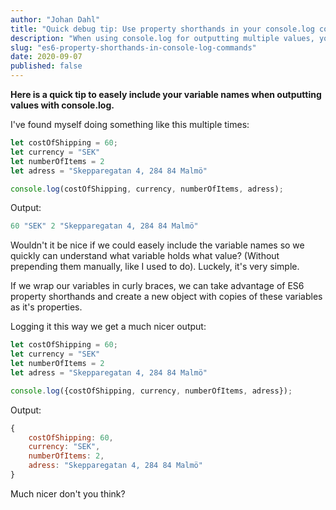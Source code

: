 ```yaml
---
author: "Johan Dahl"
title: "Quick debug tip: Use property shorthands in your console.log commands"
description: "When using console.log for outputting multiple values, you can wrap them in an object and take advantage of ES6+ property shorthands to simplify your code."
slug: "es6-property-shorthands-in-console-log-commands"
date: 2020-09-07
published: false
---
```


**Here is a quick tip to easely include your variable names when outputting values with console.log.**

I've found myself doing something like this multiple times:
```javascript
let costOfShipping = 60;
let currency = "SEK"
let numberOfItems = 2
let adress = "Skepparegatan 4, 284 84 Malmö"

console.log(costOfShipping, currency, numberOfItems, adress);
```
Output:
```javascript
60 "SEK" 2 "Skepparegatan 4, 284 84 Malmö"
```

Wouldn't it be nice if we could easely include the variable names so we quickly can understand what variable holds what value? (Without prepending them manually, like I used to do). Luckely, it's very simple.

If we wrap our variables in curly braces, we can take advantage of ES6 property shorthands and create a new object with copies of these variables as it's properties. 

Logging it this way we get a much nicer output:

```javascript
let costOfShipping = 60;
let currency = "SEK"
let numberOfItems = 2
let adress = "Skepparegatan 4, 284 84 Malmö"

console.log({costOfShipping, currency, numberOfItems, adress});
```
Output:
```javascript
{
    costOfShipping: 60, 
    currency: "SEK", 
    numberOfItems: 2, 
    adress: "Skepparegatan 4, 284 84 Malmö"
}
```
Much nicer don't you think?
